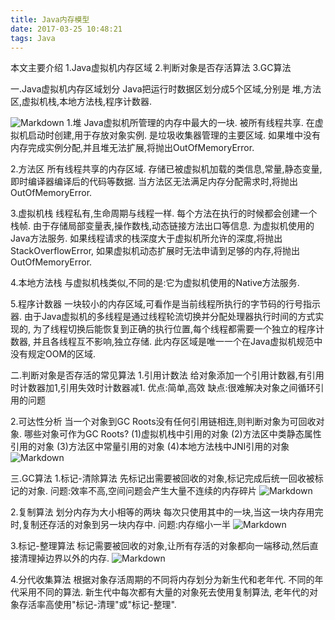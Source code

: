 ```yaml
---
title: Java内存模型
date: 2017-03-25 10:48:21
tags: Java
---
```

本文主要介绍
1.Java虚拟机内存区域
2.判断对象是否存活算法
3.GC算法

一.Java虚拟机内存区域划分
Java把运行时数据区划分成5个区域,分别是 堆,方法区,虚拟机栈,本地方法栈,程序计数器.
<!-- more -->
![Markdown](http://i1.piimg.com/587822/79551bc24d4f369as.jpg)
1.堆
Java虚拟机所管理的内存中最大的一块.
被所有线程共享.
在虚拟机启动时创建,用于存放对象实例.
是垃圾收集器管理的主要区域.
如果堆中没有内存完成实例分配,并且堆无法扩展,将抛出OutOfMemoryError.

2.方法区
所有线程共享的内存区域.
存储已被虚拟机加载的类信息,常量,静态变量,即时编译器编译后的代码等数据.
当方法区无法满足内存分配需求时,将抛出OutOfMemoryError.

3.虚拟机栈
线程私有,生命周期与线程一样.
每个方法在执行的时候都会创建一个栈帧.
由于存储局部变量表,操作数栈,动态链接方法出口等信息.
为虚拟机使用的Java方法服务.
如果线程请求的栈深度大于虚拟机所允许的深度,将抛出StackOverflowError,
如果虚拟机动态扩展时无法申请到足够的内存,将抛出OutOfMemoryError.

4.本地方法栈
与虚拟机栈类似,不同的是:它为虚拟机使用的Native方法服务.

5.程序计数器
一块较小的内存区域,可看作是当前线程所执行的字节码的行号指示器.
由于Java虚拟机的多线程是通过线程轮流切换并分配处理器执行时间的方式实现的,
为了线程切换后能恢复到正确的执行位置,每个线程都需要一个独立的程序计数器,
并且各线程互不影响,独立存储.
此内存区域是唯一一个在Java虚拟机规范中没有规定OOM的区域.

二.判断对象是否存活的常见算法
1.引用计数法
给对象添加一个引用计数器,有引用时计数器加1,引用失效时计数器减1.
优点:简单,高效
缺点:很难解决对象之间循环引用的问题

2.可达性分析
当一个对象到GC Roots没有任何引用链相连,则判断对象为可回收对象.
哪些对象可作为GC Roots?
(1)虚拟机栈中引用的对象
(2)方法区中类静态属性引用的对象
(3)方法区中常量引用的对象
(4)本地方法栈中JNI引用的对象
![Markdown](http://i4.buimg.com/587822/7203baaeeddc8a9ds.jpg)

三.GC算法
1.标记-清除算法
先标记出需要被回收的对象,标记完成后统一回收被标记的对象.
问题:效率不高,空间问题会产生大量不连续的内存碎片
![Markdown](http://i4.buimg.com/587822/e608df9db8b739ccs.jpg)

2.复制算法
划分内存为大小相等的两块
每次只使用其中的一块,当这一块内存用完时,复制还存活的对象到另一块内存中.
问题:内存缩小一半
![Markdown](http://i4.buimg.com/587822/3c27ff0939398296s.jpg)

3.标记-整理算法
标记需要被回收的对象,让所有存活的对象都向一端移动,然后直接清理掉边界以外的内存.
![Markdown](http://i4.buimg.com/587822/2f0eb586792ee3d8s.jpg)

4.分代收集算法
根据对象存活周期的不同将内存划分为新生代和老年代.
不同的年代采用不同的算法.
新生代中每次都有大量的对象死去使用复制算法,
老年代的对象存活率高使用"标记-清理"或"标记-整理".
